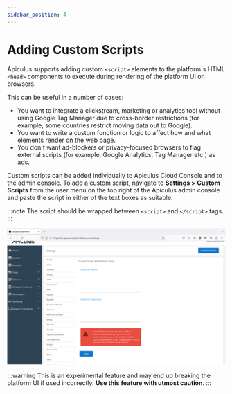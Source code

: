 ```yaml
---
sidebar_position: 4
---
```

# Adding Custom Scripts

Apiculus supports adding custom `<script>` elements to the platform's HTML `<head>` components to execute during rendering of the platform UI on browsers. 

This can be useful in a number of cases:

- You want to integrate a clickstream, marketing or analytics tool without using Google Tag Manager due to cross-border restrictions (for example, some countries restrict moving data out to Google).
- You want to write a custom function or logic to affect how and what elements render on the web page.
- You don't want ad-blockers or privacy-focused browsers to flag external scripts (for example, Google Analytics, Tag Manager etc.) as ads.

Custom scripts can be added individually to Apiculus Cloud Console and to the admin console. To add a custom script, navigate to **Settings > Custom Scripts** from the user menu on the top right of the Apiculus admin console and paste the script in either of the text boxes as suitable.

:::note
The script should be wrapped between `<script>` and `</script>` tags.
:::

![Adding Custom Scripts](img/AddingCustomScripts.png)

:::warning 
This is an experimental feature and may end up breaking the platform UI if used incorrectly. **Use this feature with utmost caution**.
:::

